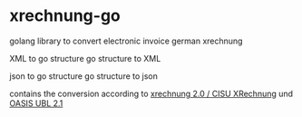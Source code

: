 # xrechnung-go
golang library to convert electronic invoice german xrechnung 

XML to go structure
go structure to XML

json to go structure
go structure to json

contains the conversion according to [xrechnung 2.0 / CISU XRechnung](https://www.verband-e-rechnung.org/xrechnung/) und [OASIS UBL 2.1](https://docs.oasis-open.org/ubl/os-UBL-2.1/UBL-2.1.html#T-INVOICE) 
